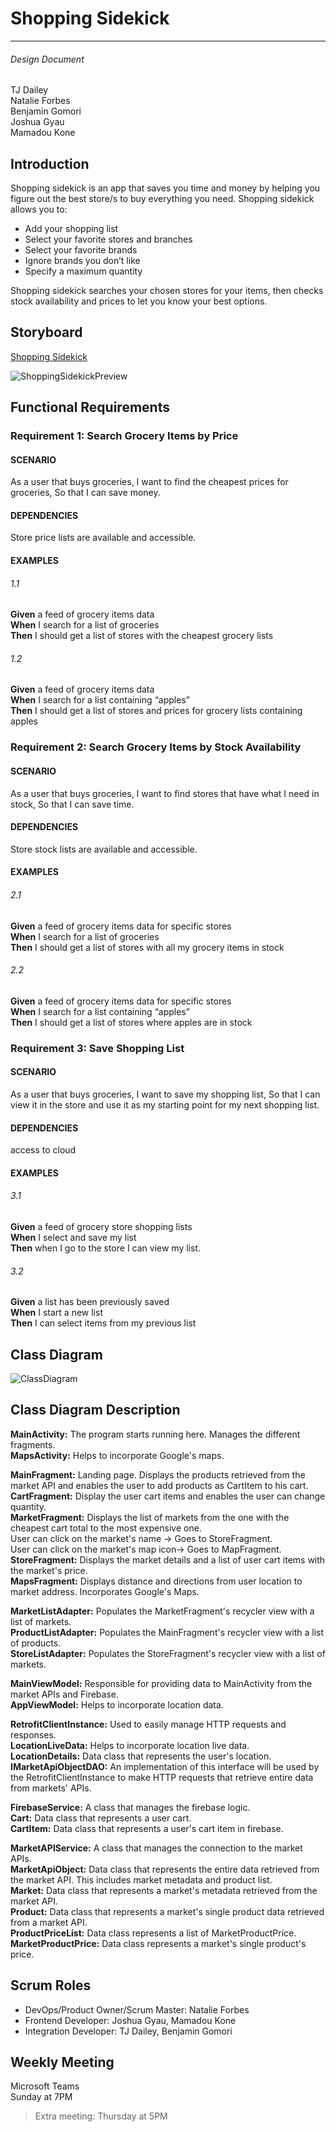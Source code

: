 # Shopping Sidekick
---
###### Design Document

TJ Dailey  
Natalie Forbes  
Benjamin Gomori  
Joshua Gyau  
Mamadou Kone

## Introduction

Shopping sidekick is an app that saves you time and money by helping you figure out the best store/s to buy everything you need. Shopping sidekick allows you to:
-	Add your shopping list
-	Select your favorite stores and branches
-	Select your favorite brands
-	Ignore brands you don’t like
-	Specify a maximum quantity 

Shopping sidekick searches your chosen stores for your items, then checks stock availability and prices to let you know your best options. 
## Storyboard
[Shopping Sidekick](https://projects.invisionapp.com/prototype/ckkhhheid002wmg01p4rl98gv/play)

![ShoppingSidekickPreview](https://user-images.githubusercontent.com/64596547/106222273-2c930080-61ad-11eb-9c5a-90e546288892.png)

## Functional Requirements

### Requirement 1: Search Grocery Items by Price
#### SCENARIO
As a user that buys groceries,
I want to find the cheapest prices for groceries,
So that I can save money.
#### DEPENDENCIES
Store price lists are available and accessible.

#### EXAMPLES
###### 1.1
**Given** a feed of grocery items data  
**When** I search for a list of groceries  
**Then** I should get a list of stores with the cheapest grocery lists

###### 1.2
**Given** a feed of grocery items data  
**When** I search for a list containing “apples”  
**Then** I should get a list of stores and prices for grocery lists containing apples

### Requirement 2: Search Grocery Items by Stock Availability
#### SCENARIO
As a user that buys groceries,
I want to find stores that have what I need in stock,
So that I can save time.
#### DEPENDENCIES
Store stock lists are available and accessible.

#### EXAMPLES
###### 2.1
**Given** a feed of grocery items data for specific stores  
**When** I search for a list of groceries  
**Then** I should get a list of stores with all my grocery items in stock

###### 2.2
**Given** a feed of grocery items data for specific stores  
**When** I search for a list containing “apples”  
**Then** I should get a list of stores where apples are in stock

### Requirement 3: Save Shopping List
#### SCENARIO
As a user that buys groceries,
I want to save my shopping list,
So that I can view it in the store and use it as my starting point for my next shopping list.
#### DEPENDENCIES
access to cloud
#### EXAMPLES
###### 3.1
**Given** a feed of grocery store shopping lists  
**When** I select and save my list  
**Then** when I go to the store I can view my list.

###### 3.2
**Given** a list has been previously saved  
**When** I start a new list  
**Then** I can select items from my previous list

## Class Diagram
![ClassDiagram](https://user-images.githubusercontent.com/54749949/115595602-1cb72400-a2a5-11eb-87cd-7f01c686e6d2.png)

## Class Diagram Description
**MainActivity:** The program starts running here. Manages the different fragments.<br/>
**MapsActivity:** Helps to incorporate Google's maps.<br/>

**MainFragment:** Landing page. Displays the products retrieved from the market API and enables the user to add products as CartItem to his cart.<br/>
**CartFragment:** Display the user cart items and enables the user can change quantity.<br/>
**MarketFragment:** Displays the list of markets from the one with the cheapest cart total to the most expensive one.<br/>
User can click on the market's name -> Goes to StoreFragment.<br/>
User can click on the market's map icon-> Goes to MapFragment.<br/>
**StoreFragment:** Displays the market details and a list of user cart items with the market's price.<br/>
**MapsFragment:** Displays distance and directions from user location to market address. Incorporates Google's Maps.<br/>


**MarketListAdapter:** Populates the MarketFragment's recycler view with a list of markets.<br/>
**ProductListAdapter:** Populates the MainFragment's recycler view with a list of products.<br/>
**StoreListAdapter:** Populates the StoreFragment's recycler view with a list of markets.<br/>

**MainViewModel:** Responsible for providing data to MainActivity from the market APIs and Firebase.<br/>
**AppViewModel:** Helps to incorporate location data.<br/>

**RetrofitClientInstance:** Used to easily manage HTTP requests and responses.<br/>
**LocationLiveData:** Helps to incorporate location live data.<br/>
**LocationDetails:** Data class that represents the user's location. <br/>
**IMarketApiObjectDAO:** An implementation of this interface will be used by the RetrofitClientInstance to make HTTP requests that retrieve entire data from markets' APIs.<br/>

**FirebaseService:** A class that manages the firebase logic.<br/>
**Cart:** Data class that represents a user cart.<br/>
**CartItem:** Data class that represents a user's cart item in firebase.<br/>

**MarketAPIService:** A class that manages the connection to the market APIs.<br/>
**MarketApiObject:** Data class that represents the entire data retrieved from the market API. This includes market metadata and product list.<br/>
**Market:** Data class that represents a market's metadata retrieved from the market API.<br/>
**Product:** Data class that represents a market's single product data retrieved from a market API.<br/>
**ProductPriceList:** Data class represents a list of MarketProductPrice.<br/>
**MarketProductPrice:** Data class represents a market's single product's price.<br/>

## Scrum Roles

-	DevOps/Product Owner/Scrum Master: Natalie Forbes
-	Frontend Developer: Joshua Gyau, Mamadou Kone
-	Integration Developer: TJ Dailey, Benjamin Gomori
## Weekly Meeting

Microsoft Teams  
Sunday at 7PM
> Extra meeting: Thursday at 5PM


